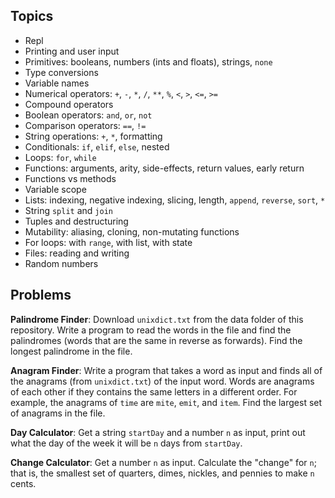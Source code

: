 ## Topics

- Repl
- Printing and user input
- Primitives: booleans, numbers (ints and floats), strings, `none`
- Type conversions
- Variable names
- Numerical operators: `+`, `-`, `*`, `/`, `**`, `%`, `<`, `>`, `<=`, `>=`
- Compound operators
- Boolean operators: `and`, `or`, `not`
- Comparison operators: `==`, `!=`
- String operations: `+`, `*`, formatting
- Conditionals: `if`, `elif`, `else`, nested
- Loops: `for`, `while`
- Functions: arguments, arity, side-effects, return values, early return
- Functions vs methods
- Variable scope
- Lists: indexing, negative indexing, slicing, length, `append`, `reverse`, `sort`, `*`
- String `split` and `join`
- Tuples and destructuring
- Mutability: aliasing, cloning, non-mutating functions
- For loops: with `range`, with list, with state
- Files: reading and writing
- Random numbers

## Problems

**Palindrome Finder**: Download `unixdict.txt` from the data folder of this repository. Write a program to read the words in the file and find the palindromes (words that are the same in reverse as forwards). Find the longest palindrome in the file.

**Anagram Finder**: Write a program that takes a word as input and finds all of the anagrams (from `unixdict.txt`) of the input word. Words are anagrams of each other if they contains the same letters in a different order. For example, the anagrams of `time` are `mite`, `emit`, and `item`. Find the largest set of anagrams in the file.

**Day Calculator**: Get a string `startDay` and a number `n` as input, print out what the day of the week it will be `n` days from `startDay`.

**Change Calculator**: Get a number `n` as input. Calculate the "change" for `n`; that is, the smallest set of quarters, dimes, nickles, and pennies to make `n` cents.
